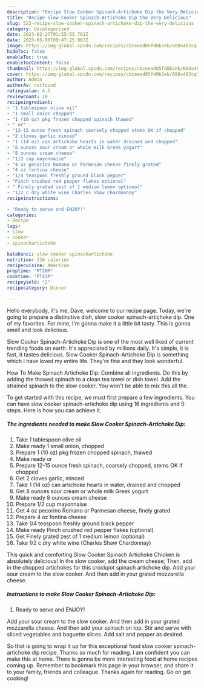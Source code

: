 ```yaml
---
description: "Recipe Slow Cooker Spinach-Artichoke Dip the Very Delicious"
title: "Recipe Slow Cooker Spinach-Artichoke Dip the Very Delicious"
slug: 523-recipe-slow-cooker-spinach-artichoke-dip-the-very-delicious
category: Uncategorized
date: 2023-02-27T01:55:53.761Z
date: 2023-05-06T09:47:25.967Z
image: https://img-global.cpcdn.com/recipes/cbceead05fd0b2eb/680x482cq70/slow-cooker-spinach-artichoke-dip-recipe-main-photo.jpg
hideToc: false
enableToc: true
enableTocContent: false
thumbnail: https://img-global.cpcdn.com/recipes/cbceead05fd0b2eb/680x482cq70/slow-cooker-spinach-artichoke-dip-recipe-main-photo.jpg
cover: https://img-global.cpcdn.com/recipes/cbceead05fd0b2eb/680x482cq70/slow-cooker-spinach-artichoke-dip-recipe-main-photo.jpg
author: Admin
authorAv: notfound
ratingvalue: 4.5
reviewcount: 10
recipeingredient:
- "1 tablespoon olive oil"
- "1 small onion chopped"
- "1 (10 oz) pkg frozen chopped spinach thawed"
- " or"
- "12-15 ounce fresh spinach coarsely chopped stems OK if chopped"
- "2 cloves garlic minced"
- "1 (14 oz) can artichoke hearts in water drained and chopped"
- "8 ounces sour cream or whole milk Greek yogurt"
- "8 ounces cream cheese"
- "1/2 cup mayonnaise"
- "4 oz pecorino Romano or Parmesan cheese finely grated"
- "4 oz fontina cheese"
- "1/4 teaspoon freshly ground black pepper"
- "Pinch crushed red pepper flakes optional"
- " Finely grated zest of 1 medium lemon optional"
- "1/2 c dry white wine Charles Shaw Chardonnay"
recipeinstructions:

- "Ready to serve and ENJOY!"
categories:
- Recipe
tags:
- slow
- cooker
- spinachartichoke

katakunci: slow cooker spinachartichoke 
nutrition: 216 calories
recipecuisine: American
preptime: "PT20M"
cooktime: "PT43M"
recipeyield: "2"
recipecategory: Dinner

---
```



Hello everybody, it's me, Dave, welcome to our recipe page. Today, we're going to prepare a distinctive dish, slow cooker spinach-artichoke dip. One of my favorites. For mine, I'm gonna make it a little bit tasty. This is gonna smell and look delicious.

Slow Cooker Spinach-Artichoke Dip is one of the most well liked of current trending foods on earth. It's appreciated by millions daily. It's simple, it is fast, it tastes delicious. Slow Cooker Spinach-Artichoke Dip is something which I have loved my entire life. They're fine and they look wonderful.

How To Make Spinach Artichoke Dip: Combine all ingredients. Do this by adding the thawed spinach to a clean tea towel or dish towel. Add the strained spinach to the slow cooker. You won&#39;t be able to mix this all the.


To get started with this recipe, we must first prepare a few ingredients. You can have slow cooker spinach-artichoke dip using 16 ingredients and 0 steps. Here is how you can achieve it.

<!--inarticleads1-->

##### The ingredients needed to make Slow Cooker Spinach-Artichoke Dip:

1. Take 1 tablespoon olive oil
1. Make ready 1 small onion, chopped
1. Prepare 1 (10 oz) pkg frozen chopped spinach, thawed
1. Make ready  or
1. Prepare 12-15 ounce fresh spinach, coarsely chopped, stems OK if chopped
1. Get 2 cloves garlic, minced
1. Take 1 (14 oz) can artichoke hearts in water, drained and chopped
1. Get 8 ounces sour cream or whole milk Greek yogurt
1. Make ready 8 ounces cream cheese
1. Prepare 1/2 cup mayonnaise
1. Get 4 oz pecorino Romano or Parmesan cheese, finely grated
1. Prepare 4 oz fontina cheese
1. Take 1/4 teaspoon freshly ground black pepper
1. Make ready Pinch crushed red pepper flakes (optional)
1. Get  Finely grated zest of 1 medium lemon (optional)
1. Take 1/2 c dry white wine (Charles Shaw Chardonnay)


This quick and comforting Slow Cooker Spinach Artichoke Chicken is absolutely delicious! In the slow cooker, add the cream cheese; Then, add in the chopped artichokes for this crockpot spinach artichoke dip. Add your sour cream to the slow cooker. And then add in your grated mozzarella cheese. 

<!--inarticleads2-->

##### Instructions to make Slow Cooker Spinach-Artichoke Dip:


1. Ready to serve and ENJOY!

Add your sour cream to the slow cooker. And then add in your grated mozzarella cheese. And then add your spinach on top. Stir and serve with sliced vegetables and baguette slices. Add salt and pepper as desired. 

So that is going to wrap it up for this exceptional food slow cooker spinach-artichoke dip recipe. Thanks so much for reading. I am confident you can make this at home. There is gonna be more interesting food at home recipes coming up. Remember to bookmark this page in your browser, and share it to your family, friends and colleague. Thanks again for reading. Go on get cooking!
